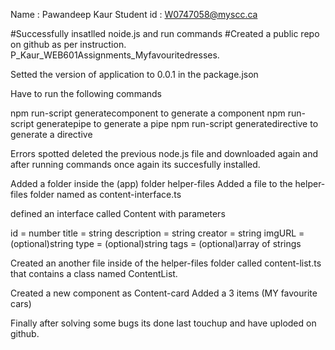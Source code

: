 Name : Pawandeep Kaur Student id : W0747058@myscc.ca

#Successfully insatlled noide.js and run commands #Created a public repo on github as per instruction. P_Kaur_WEB601Assignments_Myfavouritedresses.

Setted the version of application to 0.0.1 in the package.json

Have to run the following commands

npm run-script generatecomponent to generate a component npm run-script generatepipe to generate a pipe npm run-script generatedirective to generate a directive

Errors spotted deleted the previous node.js file and downloaded again and after running commands once again its succesfully installed.

Added a folder inside the (app) folder helper-files Added a file to the helper-files folder named as content-interface.ts

defined an interface called Content with parameters

id = number title = string description = string creator = string imgURL = (optional)string type = (optional)string tags = (optional)array of strings

Created an another file inside of the helper-files folder called content-list.ts that contains a class named ContentList.

Created a new component as Content-card Added a 3 items (MY favourite cars)

Finally after solving some bugs its done last touchup and have uploded on github.

